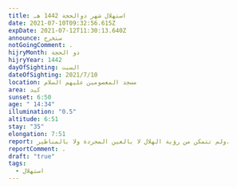 ```yaml
---
title: استهلال شهر ذوالحجة 1442 هـ
date: 2021-07-10T09:32:56.615Z
expDate: 2021-07-12T11:30:13.640Z
announce: ستخرج
notGoingComment: .
hijryMonth: ذو الحجة
hijryYear: 1442
dayOfSighting: السبت
dateOfSighting: 2021/7/10
location: مسجد المعصومين عليهم السلام
area: كبد
sunset: 6:50
age: " 14:34"
illumination: "0.5"
altitude: 6:51
stay: "35"
elongation: 7:51
report: ولم تتمكن من رؤية الهلال لا بالعين المجردة ولا بالمناظير.
reportComment: .
draft: "true"
tags:
  - استهلال
---
```

